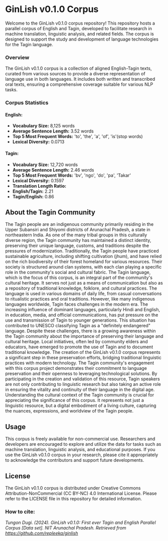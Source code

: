 # GinLish v0.1.0 Corpus
Welcome to the GinLish v0.1.0 corpus repository! This repository hosts a parallel corpus of English and Tagin, developed to facilitate research in machine translation, linguistic analysis, and related fields. The corpus is designed to support the study and development of language technologies for the Tagin language.

### Overview
The GinLish v0.1.0 corpus is a collection of aligned English-Tagin texts, curated from various sources to provide a diverse representation of language use in both languages. It includes both written and transcribed oral texts, ensuring a comprehensive coverage suitable for various NLP tasks.

### Corpus Statistics
#### English:
 - **Vocabulary Size:** 8,125 words
 - **Average Sentence Length:** 3.52 words
 - **Top 5 Most Frequent Words:** 'to', 'the', 'a', 'of', 'is'(stop words)
 - **Lexical Diversity:** 0.0713
#### Tagin:
 - **Vocabulary Size:** 12,720 words
 - **Average Sentence Length:** 2.46 words
 - **Top 5 Most Frequent Words:** 'bv', 'ngo', 'do', 'pa', 'Takar'
 - **Lexical Diversity:** 0.1597
 - **Translation Length Ratio:**
 - **English/Tagin:** 2.21
 - **Tagin/English:** 0.86
## About the Tagin Community
The Tagin people are an indigenous community primarily residing in the Upper Subansiri and Shiyomi districts of Arunachal Pradesh, a state in northeastern India. As one of the many tribal groups in this culturally diverse region, the Tagin community has maintained a distinct identity, preserving their unique language, customs, and traditions despite the pressures of modernization.
Traditionally, the Tagin people have practiced sustainable agriculture, including shifting cultivation (jhum), and have relied on the rich biodiversity of their forest homeland for various resources. Their society is structured around clan systems, with each clan playing a specific role in the community's social and cultural fabric.
The Tagin language, which is the focus of this corpus, is an integral part of the community's cultural heritage. It serves not just as a means of communication but also as a repository of traditional knowledge, folklore, and cultural practices. The language is used in various domains of daily life, from casual conversations to ritualistic practices and oral traditions.
However, like many indigenous languages worldwide, Tagin faces challenges in the modern era. The increasing influence of dominant languages, particularly Hindi and English, in education, media, and official communications, has put pressure on the use and transmission of Tagin to younger generations. This situation has contributed to UNESCO classifying Tagin as a "definitely endangered" language.
Despite these challenges, there is a growing awareness within the Tagin community about the importance of preserving their language and cultural heritage. Local initiatives, often led by community elders and educators, have emerged to promote the use of Tagin and to document traditional knowledge. The creation of the GinLish v0.1.0 corpus represents a significant step in these preservation efforts, bridging traditional linguistic practices with modern technology.
The Tagin community's engagement with this corpus project demonstrates their commitment to language preservation and their openness to leveraging technological solutions. By participating in the creation and validation of this resource, Tagin speakers are not only contributing to linguistic research but also taking an active role in ensuring the vitality and continuity of their language in the digital age.
Understanding the cultural context of the Tagin community is crucial for appreciating the significance of this corpus. It represents not just a linguistic resource, but a digital embodiment of a living culture, capturing the nuances, expressions, and worldview of the Tagin people.

## Usage
This corpus is freely available for non-commercial use. Researchers and developers are encouraged to explore and utilize the data for tasks such as machine translation, linguistic analysis, and educational purposes. If you use the GinLish v0.1.0 corpus in your research, please cite it appropriately to acknowledge the contributors and support future developments.

## License
The GinLish v0.1.0 corpus is distributed under Creative Commons Attribution-NonCommercial (CC BY-NC) 4.0 International License. Please refer to the LICENSE file in this repository for detailed information.

### How to cite:
*Tungon Dugi. (2024). GinLish v0.1.0: First ever Tagin and English Parallel Corpus [Data set]. NIT Arunachal Pradesh. Retrieved from https://github.com/repleeka/ginlish*

